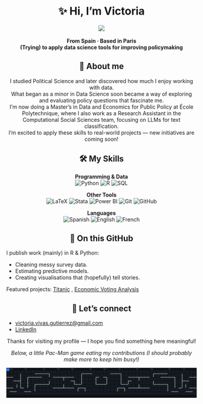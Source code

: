<div align="center">

# ✨ Hi, I’m Victoria  

<img src="https://media.giphy.com/media/JIX9t2j0ZTN9S/giphy.gif" width="200" />

**From Spain · Based in Paris**  
**(Trying) to apply data science tools for improving policymaking**  

## 🌱 About me  

I studied Political Science and later discovered how much I enjoy working with data.  
What began as a minor in Data Science soon became a way of exploring and evaluating policy questions that fascinate me.  
I’m now doing a Master’s in Data and Economics for Public Policy at École Polytechnique, where I also work as a Research Assistant in the Computational Social Sciences team, focusing on LLMs for text classification.  
I’m excited to apply these skills to real-world projects — new initiatives are coming soon!

  
## 🛠 My Skills  

**Programming & Data**  
![Python](https://img.shields.io/badge/Python-3776AB?style=for-the-badge&logo=python&logoColor=white) ![R](https://img.shields.io/badge/R-276DC3?style=for-the-badge&logo=r&logoColor=white) ![SQL](https://img.shields.io/badge/SQL-336791?style=for-the-badge&logo=postgresql&logoColor=white)

**Other Tools**  
![LaTeX](https://img.shields.io/badge/LaTeX-008080?style=for-the-badge&logo=latex&logoColor=white) ![Stata](https://img.shields.io/badge/Stata-1E90FF?style=for-the-badge&logo=stata&logoColor=white) ![Power BI](https://img.shields.io/badge/Power%20BI-F2C811?style=for-the-badge&logo=powerbi&logoColor=black) ![Git](https://img.shields.io/badge/Git-F05032?style=for-the-badge&logo=git&logoColor=white) ![GitHub](https://img.shields.io/badge/GitHub-181717?style=for-the-badge&logo=github&logoColor=white)  

**Languages**  
![Spanish](https://img.shields.io/badge/Spanish-Native-red?style=for-the-badge) ![English](https://img.shields.io/badge/English-C2-blue?style=for-the-badge) ![French](https://img.shields.io/badge/French-B2-lightgrey?style=for-the-badge)  

</div>

<div align="center">
  
## 📂 On this GitHub  

</div>

I publish work (mainly) in R & Python:  
- Cleaning messy survey data.
- Estimating predictive models.  
- Creating visualisations that (hopefully) tell stories.

Featured projects: [Titanic](https://github.com/victoriavivass/Titanic/tree/main) , [Economic Voting Analysis](https://github.com/victoriavivass/EconomicVoting_Analysis)  

<div align="center">

## 💌 Let’s connect  

</div>

- [victoria.vivas.gutierrez@gmail.com](mailto:victoria.vivas.gutierrez@gmail.com)  
- [LinkedIn](https://www.linkedin.com/in/mar%C3%ADa-victoria-vivas-guti%C3%A9rrez-a5aa95252/)  

<div align="center">
  
Thanks for visiting my profile — I hope you find something here meaningful!

*Below, a little Pac-Man game eating my contributions (I should probably make more to keep him busy!)*

<img
  alt="Pac-Man contribution graph"
  src="https://raw.githubusercontent.com/victoriavivass/victoriavivass/output/pacman-contribution-graph-dark.svg"
  width="700"
/>

</div>



